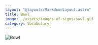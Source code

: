 ```yaml
---
layout: "@layouts/MarkdownLayout.astro"
title: Bowl
image: ./assets/images-of-signs/bowl.gif
category: Vocabulary
---
```


![Bowl](@signs/bowl.gif)
